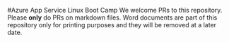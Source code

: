 #Azure App Service Linux Boot Camp
We welcome PRs to this repository. Please **only** do PRs on markdown files. 
Word documents are part of this repository only for printing purposes and 
they will be removed at a later date.
